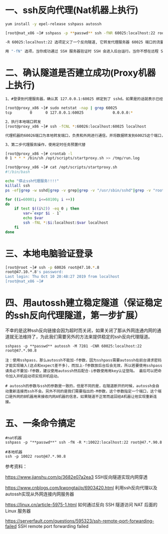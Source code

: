 # 一、ssh反向代理(Nat机器上执行)
```bash
yum install -y epel-release sshpass autossh

[root@nat_x86 ~]# sshpass -p **passwd** ssh -fNR 60025:localhost:22 root@47.*.90.8 -o ExitOnForwardFailure=YES -o ServerAliveInterval=60

-R 60025:localhost:22 选项定义了一个反向隧道, 它转发代理服务器 60025 端口的流量到Nat服务器的 22 号端口

用 "-fN" 选项，当你成功通过 SSH 服务器验证时 SSH 会进入后台运行。当你不想在远程 SSH 服务器执行任何命令，就像我们的例子中只想转发端口的时候非常有用。
```
# 二、确认隧道是否建立成功(Proxy机器上执行)
```bash
1、#登录到代理服务器，确认其 127.0.0.1:60025 绑定到了 sshd。如果是的话就表示已经正确设置了反向隧道。

[root@proxy_x86 ~]# sudo netstat -nap | grep 60025
tcp        0      0 127.0.0.1:60025             0.0.0.0:*                   LISTEN      22026/sshd  

2、执行本地端口转发
[root@proxy_x86 ~]# ssh -fCNL *:60026:localhost:60025 localhost

代理机器的60026端口为本地转发端口，负责和外网进行通信，并将数据转发到60025这个端口，实现了可以从其他机器访问的功能。同时，*号表示可以接受任何IP的访问。

3、第二步代理服务操作，使用定时任务预置代替

[root@proxy_x86 ~]# crontab -l
0 1 * * * /bin/sh /opt/scripts/startproxy.sh >> /tmp/run.log

[root@proxy_x86 ~]# cat /opt/scripts/startproxy.sh
#!/bin/bash

echo "停止ssh代理服务!!!!"
killall ssh
ps -ef|grep -w sshd|grep -v grep|grep -v "/usr/sbin/sshd"|grep -v "root@pts"|awk '{print $2}'|xargs kill -9

for ((i=60001; i<=60100; i ++))
do
    if test $((i%2)) -eq 0 ; then
        var=`expr $i - 1`
        echo $var
        ssh -fNL *:$i:localhost:$var localhost
    fi
done
```

# 三、本地电脑验证登录
```bash
[root@root ~]# ssh -p 60026 root@47.10.*.8
root@47.10.*.8's password:
Last login: Thu Oct 10 20:48:27 2019 from localhost
[root@nat_x86 ~]#
```

# 四、用autossh建立稳定隧道（保证稳定的ssh反向代理隧道，第一步扩展）

不幸的是这种ssh反向链接会因为超时而关闭，如果关闭了那从外网连通内网的通道就无法维持了，为此我们需要另外的方法来提供稳定的ssh反向代理隧道。

```
sshpass -p **passwd** autossh -M 7281 -CNR 60025:localhost:22 root@47.*.90.8

注：使用sshpass，那么autossh不能加-f参数，因为sshpass需要autossh在前台请求密码才能实现输入(这点和expect差不多)，而加上-f参数放后台后会无效，所以若要使用sshpass请务必不要加-f参数，建议使用autossh然后配合-i参数使用用key认证登陆。 最后可以把命令加入开机启动项实现开机启动。

# autossh的参数与ssh的参数是一致的，但是不同的是，在隧道断开的时候，autossh会自动重新连接而ssh不会。另外不同的是我们需要指出的-M参数，这个参数指定一个端口，这个端口是外网的B机器用来接收内网A机器的信息，如果隧道不正常而返回给A机器让他实现重新连接。
```
# 五、一条命令搞定
```
#nat机器
sshpass -p "**passwd**" ssh -fN -R *:10022:localhost:22 root@47.*.90.8

#本地机器
ssh -p 10022 root@47.*.90.8
```


参考资料：

https://www.jianshu.com/p/3682e07a2ea3  SSH反向隧道实现内网穿透

https://www.cnblogs.com/kwongtai/p/6903420.html  利用ssh反向代理以及autossh实现从外网连接内网服务器

https://linux.cn/article-5975-1.html  如何通过反向 SSH 隧道访问 NAT 后面的 Linux 服务器

https://serverfault.com/questions/595323/ssh-remote-port-forwarding-failed    SSH remote port forwarding failed
